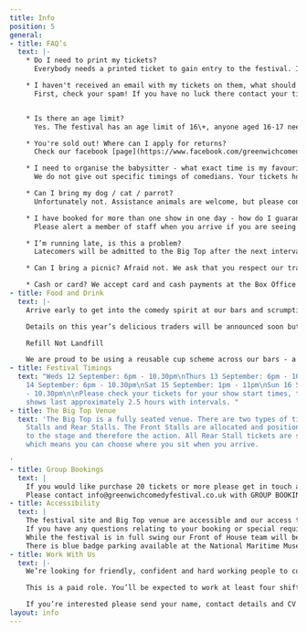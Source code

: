 ```yaml
---
title: Info
position: 5
general:
- title: FAQ’s
  text: |-
    * Do I need to print my tickets?
      Everybody needs a printed ticket to gain entry to the festival. If you don't have a printer, don't worry, our on-site Box Office can print your tickets for you - head straight there when you arrive.

    * I haven't received an email with my tickets on them, what should I do?
      First, check your spam! If you have no luck there contact your ticket provider [directly](https://www.seetickets.com/CustomerService) (SEE Tickets are our primary provider). Have ready all of your booking information and they will be able to send you through your tickets.


    * Is there an age limit?
      Yes. The festival has an age limit of 16\+, anyone aged 16-17 needs to be accompanied by an adult. You may be refused entry if our staff think you are under 16, so please bring ID if you're concerned. We do not offer refunds to ticket-holders who are denied entry. Apologies to all you younger comedy fans out there!

    * You're sold out! Where can I apply for returns?
      Check our facebook [page](https://www.facebook.com/greenwichcomedyfestival). Anyone who can't make it to a gig may try to pass on their tickets via our facebook page. Do not buy tickets from external sources as they may not be accepted on the door.

    * I need to organise the babysitter - what exact time is my favourite comedian performing?
      We do not give out specific timings of comedians. Your tickets however will provide information on the festival open and show start times and we estimate that our multi-bill shows last approximately 2.5 hours.

    * Can I bring my dog / cat / parrot?
      Unfortunately not. Assistance animals are welcome, but please contact [info@greenwichcomedyfestival.co.uk](mailto:info@greenwichcomedyfestival.co.uk) ahead of your show to organise.

    * I have booked for more than one show in one day - how do I guarantee entry to the venue without having to re-enter?
      Please alert a member of staff when you arrive if you are seeing more than one show in a day, and they can check your tickets and give you the correct credentials so you don't have to leave and re-enter the festival again. You will still need to vacate the venue itself between shows though.

    * I’m running late, is this a problem?
      Latecomers will be admitted to the Big Top after the next interval - so please try and arrive in plenty of time to catch all the glorious comedy!

    * Can I bring a picnic? Afraid not. We ask that you respect our traders and do not try and bring food or drink into the festival, if you do you will be asked to leave it outside. But worry not, we’ve lined up an array of bars and delicious street-food eateries to satisfy all possible palettes.

    * Cash or card? We accept card and cash payments at the Box Office and across our bars, most of our food vendors will also accept card payments as well, of course, as cash!
- title: Food and Drink
  text: |-
    Arrive early to get into the comedy spirit at our bars and scrumptious street-food stalls.

    Details on this year’s delicious traders will be announced soon but rest assured, there’ll be something to suit every possible palette!

    Refill Not Landfill

    We are proud to be using a reusable cup scheme across our bars - a £1 deposit will get you a ‘green’ cup that you can replace for a clean cup and then get your £1 back at the end of the night when you return the cup.
- title: Festival Timings
  text: "Weds 12 September: 6pm - 10.30pm\nThurs 13 September: 6pm - 10.30pm\nFri
    14 September: 6pm - 10.30pm\nSat 15 September: 1pm - 11pm\nSun 16 September: 12:30pm
    - 10.30pm\n\nPlease check your tickets for your show start times, the multi-bill
    shows last approximately 2.5 hours with intervals. "
- title: The Big Top Venue
  text: 'The Big Top is a fully seated venue. There are two types of tickets; Front
    Stalls and Rear Stalls. The Front Stalls are allocated and positioned closest
    to the stage and therefore the action. All Rear Stall tickets are sold as unreserved
    which means you can choose where you sit when you arrive.

'
- title: Group Bookings
  text: |
    If you would like purchase 20 tickets or more please get in touch and we’ll help you with the necessary arrangements. We can offer you and your guests a dedicated seating area within the festival site as well as in the Big Top plus pre-ordered food and drinks from our bars and food vendors.
    Please contact info@greenwichcomedyfestival.co.uk with GROUP BOOKING in the subject line and we’ll be in touch soon.
- title: Accessibility
  text: |
    The festival site and Big Top venue are accessible and our access tickets are sold with a free essential companion ticket through our online ticketing partner SEE Tickets. 
    If you have any questions relating to your booking or special requirements please contact info@greenwichcomedyfestival.co.uk with ACCESS in the subject line and we’ll be in touch soon. If you prefer to call please contact SEE Tickets on the numbers below and they will liaise with us on your behalf.
    While the festival is in full swing our Front of House team will be on hand to assist you in anyway they can.
    There is blue badge parking available at the National Maritime Museum’s car park, accessed via Park Row.
- title: Work With Us
  text: |-
    We’re looking for friendly, confident and hard working people to come and work on our bars during the festival. Previous bar experience is essential and you must be over 18. You’ll be part of the team and enjoy all the perks that go with that. In return you’ll be punctual, reliable and ready to hop to action at any given moment.

    This is a paid role. You’ll be expected to work at least four shifts during the festival with full availability from 12th to 16th September regarded very highly.

    If you’re interested please send your name, contact details and CV to sparkleandspirit@outlook.com with GCF BAR CREW in the subject line.
layout: info
---
```


